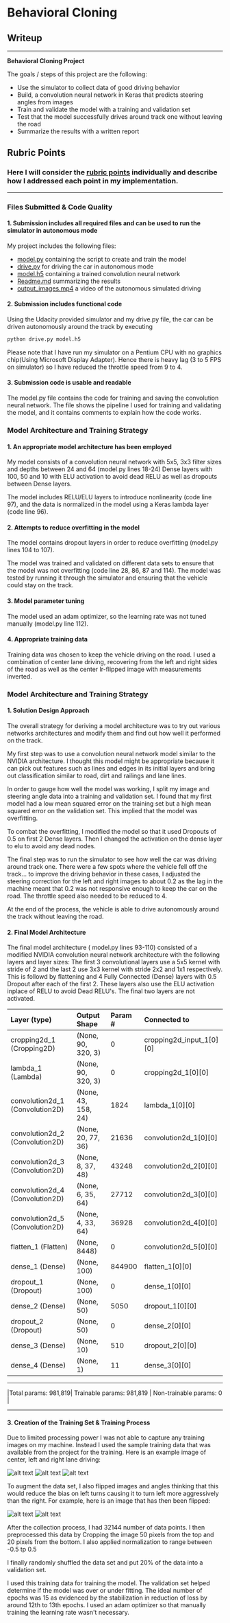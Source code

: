 # **Behavioral Cloning** 

## Writeup

---

**Behavioral Cloning Project**

The goals / steps of this project are the following:
* Use the simulator to collect data of good driving behavior
* Build, a convolution neural network in Keras that predicts steering angles from images
* Train and validate the model with a training and validation set
* Test that the model successfully drives around track one without leaving the road
* Summarize the results with a written report


[//]: # (Image References)

[center]: ./examples/center.jpg "Center"
[left]: ./examples/left.jpg "Left"
[right]: ./examples/right.jpg "Right"
[flipped]: ./examples/flipped.png "Right"
## Rubric Points
### Here I will consider the [rubric points](https://review.udacity.com/#!/rubrics/432/view) individually and describe how I addressed each point in my implementation.  

---
### Files Submitted & Code Quality

#### 1. Submission includes all required files and can be used to run the simulator in autonomous mode

My project includes the following files:
* [model.py](https://github.com/dranzerashi/CarND-Behavioral-Cloning-P3/blob/master/model.py) containing the script to create and train the model
* [drive.py](https://github.com/dranzerashi/CarND-Behavioral-Cloning-P3/blob/master/drive.py) for driving the car in autonomous mode
* [model.h5](https://github.com/dranzerashi/CarND-Behavioral-Cloning-P3/blob/master/model.h5) containing a trained convolution neural network 
* [Readme.md](https://github.com/dranzerashi/CarND-Behavioral-Cloning-P3/blob/master/README.md) summarizing the results
* [output_images.mp4](https://github.com/dranzerashi/CarND-Behavioral-Cloning-P3/blob/master/output_images.mp4) a video of the autonomous simulated driving

#### 2. Submission includes functional code
Using the Udacity provided simulator and my drive.py file, the car can be driven autonomously around the track by executing 
```sh
python drive.py model.h5
```
Please note that I have run my simulator on a Pentium CPU with no graphics chip(Using Microsoft Display Adapter). Hence there is heavy lag (3 to 5 FPS on simulator) so I have reduced the throttle speed from 9 to 4.
#### 3. Submission code is usable and readable

The model.py file contains the code for training and saving the convolution neural network. The file shows the pipeline I used for training and validating the model, and it contains comments to explain how the code works.

### Model Architecture and Training Strategy

#### 1. An appropriate model architecture has been employed

My model consists of a convolution neural network with 5x5, 3x3 filter sizes and depths between 24 and 64 (model.py lines 18-24) Dense layers with 100, 50 and 10 with ELU activation to avoid dead RELU as well as dropouts between Dense layers.

The model includes RELU/ELU layers to introduce nonlinearity (code line 97), and the data is normalized in the model using a Keras lambda layer (code line 96). 

#### 2. Attempts to reduce overfitting in the model

The model contains dropout layers in order to reduce overfitting (model.py lines 104 to 107). 

The model was trained and validated on different data sets to ensure that the model was not overfitting (code line 28, 86, 87 and 114). The model was tested by running it through the simulator and ensuring that the vehicle could stay on the track.

#### 3. Model parameter tuning

The model used an adam optimizer, so the learning rate was not tuned manually (model.py line 112).

#### 4. Appropriate training data

Training data was chosen to keep the vehicle driving on the road. I used a combination of center lane driving, recovering from the left and right sides of the road as well as the center lr-flipped image with measurements inverted.  


### Model Architecture and Training Strategy

#### 1. Solution Design Approach

The overall strategy for deriving a model architecture was to try out various networks architectures and modify them and find out how well it performed on the track.

My first step was to use a  convolution neural network model similar to the NVIDIA architecture. I thought this model might be appropriate because it can pick out features such as lines and edges in its initial layers and bring out classification similar to road, dirt and railings and lane lines.

In order to gauge how well the model was working, I split my image and steering angle data into a training and validation set. I found that my first model had a low mean squared error on the training set but a high mean squared error on the validation set. This implied that the model was overfitting. 

To combat the overfitting, I modified the model so that it used Dropouts of 0.5 on first 2 Dense layers.
Then I changed the activation on the dense layer to elu to avoid any dead nodes.

The final step was to run the simulator to see how well the car was driving around track one. There were a few spots where the vehicle fell off the track... to improve the driving behavior in these cases, I  adjusted the steering correction for the left and right images to about 0.2 as the lag in the machine meant that 0.2 was not responsive enough to keep the car on the road. The throttle speed also needed to be reduced to 4.


At the end of the process, the vehicle is able to drive autonomously around the track without leaving the road.

#### 2. Final Model Architecture

The final model architecture ( model.py lines 93-110) consisted of a modified NVIDIA  convolution neural network architecture with the following layers and layer sizes:
The first 3 convolutional layers use a 5x5 kernel with stride of 2 and the last 2 use 3x3 kernel with stride 2x2 and 1x1 respectively. This is followd by flattening and 4 Fully Connected (Dense) layers with 0.5 Dropout after each of the first 2. These layers also use the ELU activation inplace of RELU to avoid Dead RELU's.
The final two layers are not activated.

|Layer (type)                   | Output Shape        | Param \#  |  Connected to |
|:------------------------------|:--------------------|:----------|:--------------|
|cropping2d_1 (Cropping2D)      | (None, 90, 320, 3)  | 0         | cropping2d_input_1[0][0] |
|lambda_1 (Lambda)              | (None, 90, 320, 3)  | 0         | cropping2d_1[0][0] |
|convolution2d_1 (Convolution2D)| (None, 43, 158, 24) | 1824      | lambda_1[0][0] |
|convolution2d_2 (Convolution2D)| (None, 20, 77, 36)  | 21636     | convolution2d_1[0][0] |
|convolution2d_3 (Convolution2D)| (None, 8, 37, 48)   | 43248     | convolution2d_2[0][0] |
|convolution2d_4 (Convolution2D)| (None, 6, 35, 64)   | 27712     | convolution2d_3[0][0] |
|convolution2d_5 (Convolution2D)| (None, 4, 33, 64)   | 36928     | convolution2d_4[0][0] |
|flatten_1 (Flatten)            | (None, 8448)        | 0         | convolution2d_5[0][0] |
|dense_1 (Dense)                | (None, 100)         | 844900    | flatten_1[0][0] |
|dropout_1 (Dropout)            | (None, 100)         | 0         | dense_1[0][0] |
|dense_2 (Dense)                | (None, 50)          | 5050      | dropout_1[0][0] |
|dropout_2 (Dropout)            | (None, 50)          | 0         | dense_2[0][0] |
|dense_3 (Dense)                | (None, 10)          | 510       | dropout_2[0][0] |
|dense_4 (Dense)                | (None, 1)           | 11        | dense_3[0][0] |
-------------------------------
|Total params: 981,819| Trainable params: 981,819 | Non-trainable params: 0 |
____________________________________________________________________________________________________

#### 3. Creation of the Training Set & Training Process

Due to limited processing power I was not able to capture any training images on my machine. Instead I used the sample training data that was available from the project for the training. Here is an example image of center, left and right lane driving:

![alt text][center]
![alt text][left]
![alt text][right]

To augment the data set, I also flipped images and angles thinking that this would reduce the bias on left turns causing it to turn left more aggressively than the right. For example, here is an image that has then been flipped:

![alt text][center]
![alt text][flipped]



After the collection process, I had 32144 number of data points. I then preprocessed this data by Cropping the image 50 pixels from the top and 20 pixels from the bottom. I also applied normalization to range between -0.5 tp 0.5

I finally randomly shuffled the data set and put 20% of the data into a validation set. 

I used this training data for training the model. The validation set helped determine if the model was over or under fitting. The ideal number of epochs was 15 as evidenced by the stabilization in reduction of loss by around 12th to 13th epochs. I used an adam optimizer so that manually training the learning rate wasn't necessary.
